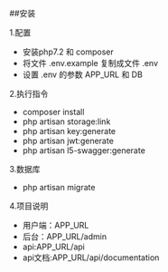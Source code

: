 ##安装

1.配置

- 安装php7.2 和 composer 
- 将文件 .env.example 复制成文件 .env
- 设置 .env 的参数 APP_URL 和 DB

2.执行指令

- composer install
- php artisan storage:link
- php artisan key:generate
- php artisan jwt:generate
- php artisan l5-swagger:generate

3.数据库

- php artisan migrate

4.项目说明

* 用户端：APP_URL
* 后台：APP_URL/admin
* api:APP_URL/api
* api文档:APP_URL/api/documentation
